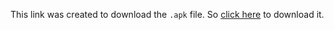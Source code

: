 This link was created to download the `.apk` file. So [click here](https://1drv.ms/u/s!AkqckuVQPuN_g-t2sXVpNbVgTv_gLw?e=vjlC88) to download it.
